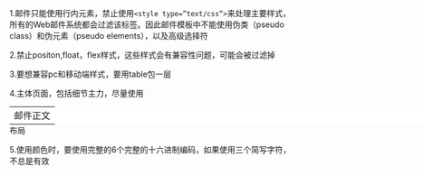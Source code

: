 1.邮件只能使用行内元素，禁止使用`<style type=”text/css”>`来处理主要样式，所有的Web邮件系统都会过滤该标签。因此邮件模板中不能使用伪类（pseudo class）和伪元素（pseudo elements），以及高级选择符

2.禁止positon,float，flex样式，这些样式会有兼容性问题，可能会被过滤掉

3.要想兼容pc和移动端样式，要用table包一层



<table align="center" bgcolor="#fff" border="0" cellpadding="0" cellspacing="0" width="100%" style="margin: auto;width: 750px;"> 
   <tbody> 
    <tr> 
     <td>
       <div>
         邮件正文
       </div>
     </td> 
    </tr> 
   </tbody> 

4.主体页面，包括细节主力，尽量使用<table>布局

5.使用颜色时，要使用完整的6个完整的十六进制编码，如果使用三个简写字符，不总是有效